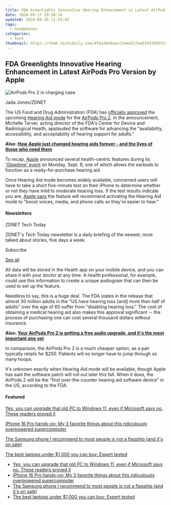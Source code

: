 ```yaml
---
title: FDA Greenlights Innovative Hearing Enhancement in Latest AirPods Pro Version by Apple
date: 2024-09-17 19:38:14
updated: 2024-09-20 11:35:43
tags:
  - headphones
categories:
  - tech
thumbnail: https://thmb.techidaily.com/4f6a39e9aacc54ee51fae61937dd3f2d46fe2285f88293ec56bab464e11f46a7.jpg
---
```


## FDA Greenlights Innovative Hearing Enhancement in Latest AirPods Pro Version by Apple

![AirPods Pro 2 in charging case](https://www.zdnet.com/a/img/resize/506ee2fc4e7b62de346039393b3bcb75600289a7/2024/09/10/a5ba675f-3a19-4397-90b8-ebf67e697b4d/pro2-1.jpg?auto=webp&width=1280)

Jada Jones/ZDNET

The US Food and Drug Administration (FDA) has [officially approved](https://www.fda.gov/news-events/press-announcements/fda-authorizes-first-over-counter-hearing-aid-software) the upcoming [Hearing Aid mode](https://www.zdnet.com/article/how-apple-just-changed-hearing-aids-forever-and-the-lives-of-those-who-need-them/) for the [AirPods Pro 2](https://buy.geni.us/Proxy.ashx?TSID=368250&GR%5FURL=https%3A%2F%2Fwww.amazon.com%2FApple-Generation-Cancelling-Transparency-Personalized%2Fdp%2FB0D1XD1ZV3%2F%3Fgeniuslink%3Dtrue%26tag%3Dzd-buy-button-20%26ascsubtag%3D%5F%5FCOM%5FCLICK%5FID%5F%5F%7C67c9b900-ed48-499f-9bc9-8f9ac91793a5%7Cdtp&dtb=1). In the announcement, Michelle Tarver, acting director of the FDA's Center for Device and Radiological Health, applauded the software for advancing the "availability, accessibility, and acceptability of hearing support for adults."

**Also: [How Apple just changed hearing aids forever - and the lives of those who need them](https://www.zdnet.com/article/how-apple-just-changed-hearing-aids-forever-and-the-lives-of-those-who-need-them/)**

To recap, [Apple](https://www.zdnet.com/topic/apple/) announced several health-centric features during its ['Glowtime' event](https://www.zdnet.com/article/everything-apple-announced-at-iphone-16-event-airpods-apple-watch-series-10-ai-more/) on Monday, Sept. 9, one of which allows the earbuds to function as a ready-for-purchase hearing aid. 

Once Hearing Aid mode becomes widely available, concerned users will have to take a short five-minute test on their iPhone to determine whether or not they have mild to moderate hearing loss. If the test results indicate you are, [Apple says](https://www.apple.com/newsroom/2024/09/apple-introduces-groundbreaking-health-features/) the feature will recommend activating the Hearing Aid mode to "boost voices, media, and phone calls so they're easier to hear."

#### Newsletters

ZDNET Tech Today

ZDNET's Tech Today newsletter is a daily briefing of the newest, most talked about stories, five days a week.

 Subscribe

[See all](https://www.zdnet.com/newsletters/)

All data will be stored in the Health app on your mobile device, and you can share it with your doctor at any time. A health professional, for example, could use this information to create a unique audiogram that can then be used to set up the feature.

Needless to say, this is a huge deal. The FDA states in the release that almost 30 million adults in the "US have hearing loss \[and\] more than half of adults" over the age of 60 suffer from "disabling hearing loss." The cost of obtaining a medical hearing aid also makes this approval significant -- the process of purchasing one can cost several thousand dollars without insurance.

**Also: [Your AirPods Pro 2 is getting a free audio upgrade, and it's the most important one yet](https://www.zdnet.com/article/your-airpods-pro-2-are-getting-a-free-audio-upgrade-and-its-the-most-important-one-yet/)**

In comparison, the AirPods Pro 2 is a much cheaper option, as a pair typically retails for $250\. Patients will no longer have to jump through so many hoops.

It's unknown exactly when Hearing Aid mode will be available, though Apple has said the software patch will roll out later this fall. When it does, the AirPods 2 will be the "first over-the-counter hearing aid software device" in the US, according to the FDA. 

#### Featured

[Yes, you can upgrade that old PC to Windows 11, even if Microsoft says no. These readers proved it](https://www.zdnet.com/article/yes-you-can-upgrade-that-old-pc-to-windows-11-even-if-microsoft-says-no-these-readers-proved-it/ "Yes, you can upgrade that old PC to Windows 11, even if Microsoft says no. These readers proved it")

[iPhone 16 Pro hands-on: My 3 favorite things about this ridiculously overpowered supercomputer](https://www.zdnet.com/article/i-went-hands-on-with-iphone-16-pro-my-3-favorite-features-of-apples-pocket-supercomputer/ "iPhone 16 Pro hands-on: My 3 favorite things about this ridiculously overpowered supercomputer")

[The Samsung phone I recommend to most people is not a flagship (and it's on sale)](https://www.zdnet.com/article/the-samsung-phone-i-recommend-to-most-people-is-not-a-flagship-and-its-on-sale/ "The Samsung phone I recommend to most people is not a flagship (and it's on sale)")

[The best laptops under $1,000 you can buy: Expert tested](https://www.zdnet.com/article/best-laptop-under-1000/ "The best laptops under $1,000 you can buy: Expert tested")

* [Yes, you can upgrade that old PC to Windows 11, even if Microsoft says no. These readers proved it](https://www.zdnet.com/article/yes-you-can-upgrade-that-old-pc-to-windows-11-even-if-microsoft-says-no-these-readers-proved-it/ "Yes, you can upgrade that old PC to Windows 11, even if Microsoft says no. These readers proved it")
* [iPhone 16 Pro hands-on: My 3 favorite things about this ridiculously overpowered supercomputer](https://www.zdnet.com/article/i-went-hands-on-with-iphone-16-pro-my-3-favorite-features-of-apples-pocket-supercomputer/ "iPhone 16 Pro hands-on: My 3 favorite things about this ridiculously overpowered supercomputer")
* [The Samsung phone I recommend to most people is not a flagship (and it's on sale)](https://www.zdnet.com/article/the-samsung-phone-i-recommend-to-most-people-is-not-a-flagship-and-its-on-sale/ "The Samsung phone I recommend to most people is not a flagship (and it's on sale)")
* [The best laptops under $1,000 you can buy: Expert tested](https://www.zdnet.com/article/best-laptop-under-1000/ "The best laptops under $1,000 you can buy: Expert tested")

<ins class="adsbygoogle"
     style="display:block"
     data-ad-format="autorelaxed"
     data-ad-client="ca-pub-7571918770474297"
     data-ad-slot="1223367746"></ins>



<ins class="adsbygoogle"
     style="display:block"
     data-ad-client="ca-pub-7571918770474297"
     data-ad-slot="8358498916"
     data-ad-format="auto"
     data-full-width-responsive="true"></ins>

